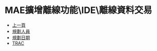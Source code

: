 # MAE擴增離線功能\IDE\離線資料交易
* [上一頁](../README.md)
* [規劃人員](README.md#user)
* [規劃日期](README.md#updatedate)
* [TRAC](README.md#trac)